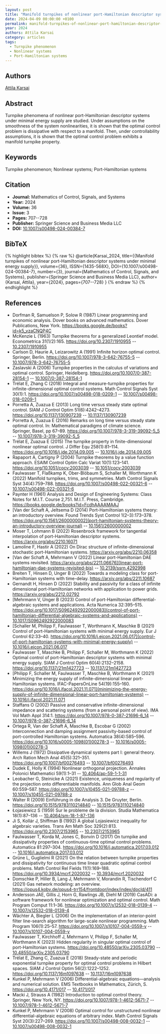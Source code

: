 ```yaml
---
layout: post
title: "Manifold turnpikes of nonlinear port-Hamiltonian descriptor systems under minimal energy supply"
date: 2024-04-09 00:00:00 +0100
permalink: manifold-turnpikes-of-nonlinear-port-hamiltonian-descriptor-systems-under-minimal-energy-supply
year: 2024
authors: Attila Karsai
category: articles
tags:
  - Turnpike phenomenon
  - Nonlinear systems
  - Port-Hamiltonian systems
---
```

 
## Authors
[Attila Karsai](authors/attila-karsai)
 
## Abstract
Turnpike phenomena of nonlinear port-Hamiltonian descriptor systems under minimal energy supply are studied. Under assumptions on the smoothness of the system nonlinearities, it is shown that the optimal control problem is dissipative with respect to a manifold. Then, under controllability assumptions, it is shown that the optimal control problem exhibits a manifold turnpike property.
 
## Keywords
Turnpike phenomenon; Nonlinear systems; Port-Hamiltonian systems
 
## Citation
- **Journal:** Mathematics of Control, Signals, and Systems
- **Year:** 2024
- **Volume:** 36
- **Issue:** 3
- **Pages:** 707--728
- **Publisher:** Springer Science and Business Media LLC
- **DOI:** [10.1007/s00498-024-00384-7](https://doi.org/10.1007/s00498-024-00384-7)
 
## BibTeX
{% highlight bibtex %}
{% raw %}
@article{Karsai_2024,
  title={{Manifold turnpikes of nonlinear port-Hamiltonian descriptor systems under minimal energy supply}},
  volume={36},
  ISSN={1435-568X},
  DOI={10.1007/s00498-024-00384-7},
  number={3},
  journal={Mathematics of Control, Signals, and Systems},
  publisher={Springer Science and Business Media LLC},
  author={Karsai, Attila},
  year={2024},
  pages={707--728}
}
{% endraw %}
{% endhighlight %}
 
## References
- Dorfman R, Samuelson P, Solow R (1987) Linear programming and economic analysis. Dover books on advanced mathematics. Dover Publications, New York. https://books.google.de/books?id=k5_vzaCNQP4C
- McKenzie L (1963) Turnpike theorems for a generalized Leontief model. Econometrica 31(1/2):165. https://doi.org/10.2307/1910955 -- [10.2307/1910955](https://doi.org/10.2307/1910955)
- Carlson D, Haurie A, Leizarowitz A (1991) Infinite horizon optimal control. Springer, Berlin. https://doi.org/10.1007/978-3-642-76755-5 -- [10.1007/978-3-642-76755-5](https://doi.org/10.1007/978-3-642-76755-5)
- Zaslavski A (2006) Turnpike properties in the calculus of variations and optimal control. Springer, Heidelberg. https://doi.org/10.1007/0-387-28154-1 -- [10.1007/0-387-28154-1](https://doi.org/10.1007/0-387-28154-1)
- Trélat E, Zhang C (2018) Integral and measure-turnpike properties for infinite-dimensional optimal control systems. Math Control Signals Syst 30(1):1. https://doi.org/10.1007/s00498-018-0209-1 -- [10.1007/s00498-018-0209-1](https://doi.org/10.1007/s00498-018-0209-1)
- Porretta A, Zuazua E (2013) Long time versus steady state optimal control. SIAM J Control Optim 51(6):4242–4273. https://doi.org/10.1137/130907239 -- [10.1137/130907239](https://doi.org/10.1137/130907239)
- Porretta A, Zuazua E (2016) Remarks on long time versus steady state optimal control. In: Mathematical paradigms of climate science. Springer, Basel, pp 67–89. https://doi.org/10.1007/978-3-319-39092-5_5 -- [10.1007/978-3-319-39092-5_5](https://doi.org/10.1007/978-3-319-39092-5_5)
- Trélat E, Zuazua E (2015) The turnpike property in finite-dimensional nonlinear optimal control. J Differ Equ 258(1):81–114. https://doi.org/10.1016/j.jde.2014.09.005 -- [10.1016/j.jde.2014.09.005](https://doi.org/10.1016/j.jde.2014.09.005)
- Rapaport A, Cartigny P (2004) Turnpike theorems by a value function approach. ESAIM Control Optim Calc Variat 10(1):123–141. https://doi.org/10.1051/cocv:2003039 -- [10.1051/cocv:2003039](https://doi.org/10.1051/cocv:2003039)
- Faulwasser T, Flaßkamp K, Ober-Blöbaum S, Schaller M, Worthmann K (2022) Manifold turnpikes, trims, and symmetries. Math Control Signals Syst 34(4):759–788. https://doi.org/10.1007/s00498-022-00321-6 -- [10.1007/s00498-022-00321-6](https://doi.org/10.1007/s00498-022-00321-6)
- Paynter H (1961) Analysis and Design of Engineering Systems: Class Notes for M.I.T. Course 2,751. M.I.T. Press, Cambridge. https://books.google.de/books?id=FcdhAAAAMAAJ
- [Van der Schaft A, Jeltsema D (2014) Port-Hamiltonian systems theory: an introductory overview. Found Trends Syst Control 1(2–3):173–378. https://doi.org/10.1561/2600000002](port-hamiltonian-systems-theory-an-introductory-overview-journal) -- [10.1561/2600000002](https://doi.org/10.1561/2600000002)
- Moser T, Lohmann B (2022) Rosenbrock framework for tangential interpolation of port-Hamiltonian descriptor systems. https://arxiv.org/abs/2210.16071
- Lamoline F, Hastir A (2022) On Dirac structure of infinite-dimensional stochastic port-Hamiltonian systems. https://arxiv.org/abs/2210.06358
- [Van der Schaft A, Mehrmann V (2022) Linear port-Hamiltonian DAE systems revisited. https://arxiv.org/abs/2211.06676](linear-port-hamiltonian-dae-systems-revisited-bis) -- [10.2139/ssrn.4292998](https://doi.org/10.2139/ssrn.4292998)
- Breiten T, Hinsen D, Unger B (2022) Towards a modeling class for port-Hamiltonian systems with time-delay. https://arxiv.org/abs/2211.10687
- Gernandt H, Hinsen D (2022) Stability and passivity for a class of infinite dimensional port-Hamiltonian networks with application to power grids. https://arxiv.org/abs/2212.02792
- [Mehrmann V, Unger B (2023) Control of port-Hamiltonian differential-algebraic systems and applications. Acta Numerica 32:395–515. https://doi.org/10.1017/S0962492922000083](control-of-port-hamiltonian-differential-algebraic-systems-and-applications) -- [10.1017/S0962492922000083](https://doi.org/10.1017/S0962492922000083)
- [Schaller M, Philipp F, Faulwasser T, Worthmann K, Maschke B (2021) Control of port-Hamiltonian systems with minimal energy supply. Eur J Control 62:33–40. https://doi.org/10.1016/j.ejcon.2021.06.017](control-of-port-hamiltonian-systems-with-minimal-energy-supply) -- [10.1016/j.ejcon.2021.06.017](https://doi.org/10.1016/j.ejcon.2021.06.017)
- Faulwasser T, Maschke B, Philipp F, Schaller M, Worthmann K (2022) Optimal control of port-Hamiltonian descriptor systems with minimal energy supply. SIAM J Control Optim 60(4):2132–2158. https://doi.org/10.1137/21m1427723 -- [10.1137/21m1427723](https://doi.org/10.1137/21m1427723)
- [Philipp F, Schaller M, Faulwasser T, Maschke B, Worthmann K (2021) Minimizing the energy supply of infinite-dimensional linear port-Hamiltonian systems. IFAC-PapersOnLine 54(19):155–160. https://doi.org/10.1016/j.ifacol.2021.11.071](minimizing-the-energy-supply-of-infinite-dimensional-linear-port-hamiltonian-systems) -- [10.1016/j.ifacol.2021.11.071](https://doi.org/10.1016/j.ifacol.2021.11.071)
- Staffans O (2002) Passive and conservative infinite-dimensional impedance and scattering systems (from a personal point of view). IMA Vol Math Appl 314:1. https://doi.org/10.1007/978-0-387-21696-6_14 -- [10.1007/978-0-387-21696-6_14](https://doi.org/10.1007/978-0-387-21696-6_14)
- Ortega R, Van der Schaft A, Maschke B, Escobar G (2002) Interconnection and damping assignment passivity-based control of port-controlled Hamiltonian systems. Automatica 38(4):585–596. https://doi.org/10.1016/s0005-1098(01)00278-3 -- [10.1016/s0005-1098(01)00278-3](https://doi.org/10.1016/s0005-1098(01)00278-3)
- Willems J (1972) Dissipative dynamical systems part I: general theory. Arch Ration Mech Anal 45(5):321–351. https://doi.org/10.1007/bf00276493 -- [10.1007/bf00276493](https://doi.org/10.1007/bf00276493)
- Dudek E, Holly K (1994) Nonlinear orthogonal projection. Annales Polonici Mathematici 59(1):1–31 -- [10.4064/ap-59-1-1-31](https://doi.org/10.4064/ap-59-1-1-31)
- Leobacher G, Steinicke A (2021) Existence, uniqueness and regularity of the projection onto differentiable manifolds. Ann Glob Anal Geom 60:559–587. https://doi.org/10.1007/s10455-021-09788-z -- [10.1007/s10455-021-09788-z](https://doi.org/10.1007/s10455-021-09788-z)
- Walter R (2009) Einführung in die Analysis 3. De Gruyter, Berlin. https://doi.org/10.1515/9783110214840 -- [10.1515/9783110214840](https://doi.org/10.1515/9783110214840)
- Łojasiewicz S (1959) Sur le probleme de la division. Studia Mathematica 18(1):87–136 -- [10.4064/sm-18-1-87-136](https://doi.org/10.4064/sm-18-1-87-136)
- Ji S, Kollár J, Shiffman B (1992) A global Lojasiewicz inequality for algebraic varieties. Trans Am Math Soc 329(2):813. https://doi.org/10.2307/2153965 -- [10.2307/2153965](https://doi.org/10.2307/2153965)
- Faulwasser T, Korda M, Jones C, Bonvin D (2017) On turnpike and dissipativity properties of continuous-time optimal control problems. Automatica 81:297–304. https://doi.org/10.1016/j.automatica.2017.03.012 -- [10.1016/j.automatica.2017.03.012](https://doi.org/10.1016/j.automatica.2017.03.012)
- Grüne L, Guglielmi R (2021) On the relation between turnpike properties and dissipativity for continuous time linear quadratic optimal control problems. Math Control Rel Fields 11(1):169–188. https://doi.org/10.3934/mcrf.2020032 -- [10.3934/mcrf.2020032](https://doi.org/10.3934/mcrf.2020032)
- Domschke P, Hiller B, Lang J, Mehrmann V, Morandin R, Tischendorf C (2021) Gas network modeling: an overview. https://opus4.kobv.de/opus4-trr154/frontdoor/index/index/docId/411
- Andersson JAE, Gillis J, Horn G, Rawlings JB, Diehl M (2019) CasADi: a software framework for nonlinear optimization and optimal control. Math Program Comput 11:1–36. https://doi.org/10.1007/s12532-018-0139-4 -- [10.1007/s12532-018-0139-4](https://doi.org/10.1007/s12532-018-0139-4)
- Wächter A, Biegler L (2006) On the implementation of an interior-point filter line-search algorithm for large-scale nonlinear programming. Math Program 106(1):25–57. https://doi.org/10.1007/s10107-004-0559-y -- [10.1007/s10107-004-0559-y](https://doi.org/10.1007/s10107-004-0559-y)
- Faulwasser T, Kirchhoff J, Mehrmann V, Philipp F, Schaller M, Worthmann K (2023) Hidden regularity in singular optimal control of port-Hamiltonian systems. https://doi.org/10.48550/arXiv.2305.03790 -- [10.48550/arXiv.2305.03790](https://doi.org/10.48550/arXiv.2305.03790)
- Trélat E, Zhang C, Zuazua E (2018) Steady-state and periodic exponential turnpike property for optimal control problems in Hilbert spaces. SIAM J Control Optim 56(2):1222–1252. https://doi.org/10.1137/16m1097638 -- [10.1137/16m1097638](https://doi.org/10.1137/16m1097638)
- Kunkel P, Mehrmann V (2006) Differential-algebraic equations—analysis and numerical solution. EMS Textbooks in Mathematics, Zürich, S. https://doi.org/10.4171/017 -- [10.4171/017](https://doi.org/10.4171/017)
- Macki J, Strauss A (1982) Introduction to optimal control theory. Springer, New York, NY. https://doi.org/10.1007/978-1-4612-5671-7 -- [10.1007/978-1-4612-5671-7](https://doi.org/10.1007/978-1-4612-5671-7)
- Kunkel P, Mehrmann V (2008) Optimal control for unstructured nonlinear differential-algebraic equations of arbitrary index. Math Control Signals Syst 20(3):227–269. https://doi.org/10.1007/s00498-008-0032-1 -- [10.1007/s00498-008-0032-1](https://doi.org/10.1007/s00498-008-0032-1)

